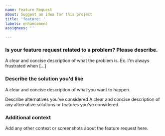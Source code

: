 ```yaml
---
name: Feature Request
about: Suggest an idea for this project
title: 'feature: '
labels: enhancement
assignees: ''

---
```


### Is your feature request related to a problem? Please describe.

A clear and concise description of what the problem is. Ex. I'm always frustrated when [...]

### Describe the solution you'd like

A clear and concise description of what you want to happen.

Describe alternatives you've considered
A clear and concise description of any alternative solutions or features you've considered.

### Additional context

Add any other context or screenshots about the feature request here.
